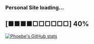 ### Personal Site loading...
## [■■■■□□□□□□] 40%

[![Phoebe's GitHub stats](https://github-readme-stats.vercel.app/api/top-langs/?username=ASmallSquishySquid&theme=synthwave&hide=roff&layout=compact)](https://github.com/anuraghazra/github-readme-stats)

<!--
**ASmallSquishySquid/ASmallSquishySquid** is a ✨ _special_ ✨ repository because its `README.md` (this file) appears on your GitHub profile.

Here are some ideas to get you started:

- 🔭 I’m currently working on ...
- 🌱 I’m currently learning ...
- 👯 I’m looking to collaborate on ...
- 🤔 I’m looking for help with ...
- 💬 Ask me about ...
- 📫 How to reach me: ...
- 😄 Pronouns: ...
- ⚡ Fun fact: ...
-->
